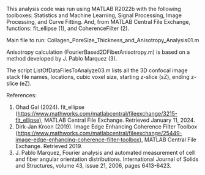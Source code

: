 This analysis code was run using MATLAB R2022b with the following toolboxes: Statistics and Machine Learning, Signal Processing, Image Processing, and Curve Fitting. And, from MATLAB Central File Exchange, functions: fit_ellipse (1), and CoherenceFilter (2).

Main file to run: Collagen_PoreSize_Thickness_and_Anisotropy_Analysis01.m

Anisotropy calculation (FourierBased2DFiberAnisotropy.m) is based on a method developed by J. Pablo Marquez (3).

The script ListOfDataFilesToAnalyze03.m lists all the 3D confocal image stack file names, locations, cubic voxel size, starting z-slice (sZ), ending z-slice (eZ).

References:
  1.  Ohad Gal (2024). fit_ellipse (https://www.mathworks.com/matlabcentral/fileexchange/3215-fit_ellipse), MATLAB Central File Exchange. Retrieved January 11, 2024.
  2.	Dirk-Jan Kroon (2019). Image Edge Enhancing Coherence Filter Toolbox (https://www.mathworks.com/matlabcentral/fileexchange/25449-image-edge-enhancing-coherence-filter-toolbox), MATLAB Central File Exchange. Retrieved 2019.
  3. 	J. Pablo Marquez, Fourier analysis and automated measurement of cell and fiber angular orientation distributions. International Journal of Solids and Structures, volume 43, issue 21, 2006, pages 6413-6423.
